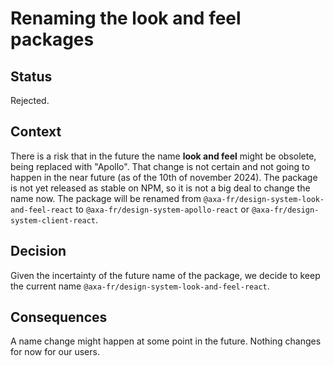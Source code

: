 # Renaming the look and feel packages

## Status

Rejected.

## Context

There is a risk that in the future the name **look and feel** might be obsolete,
being replaced with "Apollo". That change is not certain and not going to happen
in the near future (as of the 10th of november 2024). The package is not yet
released as stable on NPM, so it is not a big deal to change the name now. The
package will be renamed from `@axa-fr/design-system-look-and-feel-react` to
`@axa-fr/design-system-apollo-react` or `@axa-fr/design-system-client-react`.

## Decision

Given the incertainty of the future name of the package, we decide to keep the
current name `@axa-fr/design-system-look-and-feel-react`.

## Consequences

A name change might happen at some point in the future. Nothing changes for now
for our users.

